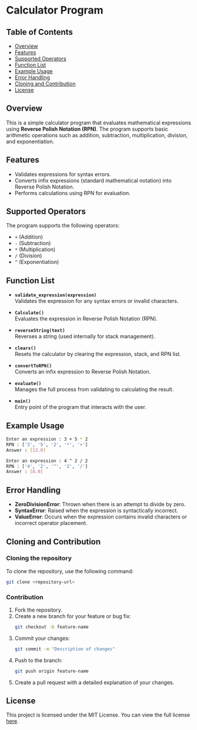 # Calculator Program

## Table of Contents
- [Overview](#overview)
- [Features](#features)
- [Supported Operators](#supported-operators)
- [Function List](#function-list)
- [Example Usage](#example-usage)
- [Error Handling](#error-handling)
- [Cloning and Contribution](#cloning-and-contribution)
- [License](#license)

## Overview
This is a simple calculator program that evaluates mathematical expressions using **Reverse Polish Notation (RPN)**. The program supports basic arithmetic operations such as addition, subtraction, multiplication, division, and exponentiation. 

## Features
- Validates expressions for syntax errors.
- Converts infix expressions (standard mathematical notation) into Reverse Polish Notation.
- Performs calculations using RPN for evaluation.

## Supported Operators
The program supports the following operators:
- `+` (Addition)
- `-` (Subtraction)
- `*` (Multiplication)
- `/` (Division)
- `^` (Exponentiation)

## Function List

- **`validate_expression(expression)`**  
  Validates the expression for any syntax errors or invalid characters.

- **`Calculate()`**  
  Evaluates the expression in Reverse Polish Notation (RPN).

- **`reverseString(text)`**  
  Reverses a string (used internally for stack management).

- **`clearx()`**  
  Resets the calculator by clearing the expression, stack, and RPN list.

- **`convertToRPN()`**  
  Converts an infix expression to Reverse Polish Notation.

- **`evaluate()`**  
  Manages the full process from validating to calculating the result.

- **`main()`**  
  Entry point of the program that interacts with the user.

## Example Usage

```bash
Enter an expression : 3 + 5 * 2
RPN : ['3', '5', '2', '*', '+']
Answer : [13.0]

Enter an expression : 4 ^ 2 / 2
RPN : ['4', '2', '^', '2', '/']
Answer : [8.0]
```

## Error Handling
- **ZeroDivisionError**: Thrown when there is an attempt to divide by zero.
- **SyntaxError**: Raised when the expression is syntactically incorrect.
- **ValueError**: Occurs when the expression contains invalid characters or incorrect operator placement.

## Cloning and Contribution

### Cloning the repository
To clone the repository, use the following command:
```bash
git clone <repository-url>
```

### Contribution
1. Fork the repository.
2. Create a new branch for your feature or bug fix:
   ```bash
   git checkout -b feature-name
   ```
3. Commit your changes:
   ```bash
   git commit -m "Description of changes"
   ```
4. Push to the branch:
   ```bash
   git push origin feature-name
   ```
5. Create a pull request with a detailed explanation of your changes.

## License
This project is licensed under the MIT License. You can view the full license [here](https://opensource.org/licenses/MIT).
